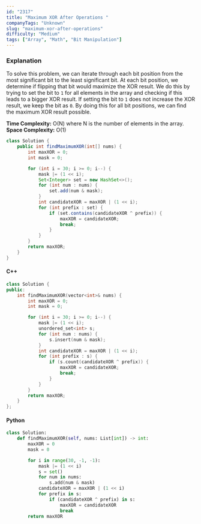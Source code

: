 ```yaml
---
id: "2317"
title: "Maximum XOR After Operations "
companyTags: "Unknown"
slug: "maximum-xor-after-operations"
difficulty: "Medium"
tags: ["Array", "Math", "Bit Manipulation"]
---
```


### Explanation
To solve this problem, we can iterate through each bit position from the most significant bit to the least significant bit. At each bit position, we determine if flipping that bit would maximize the XOR result. We do this by trying to set the bit to `1` for all elements in the array and checking if this leads to a bigger XOR result. If setting the bit to `1` does not increase the XOR result, we keep the bit as `0`. By doing this for all bit positions, we can find the maximum XOR result possible.

**Time Complexity:** O(N) where N is the number of elements in the array.
**Space Complexity:** O(1)

```java
class Solution {
    public int findMaximumXOR(int[] nums) {
        int maxXOR = 0;
        int mask = 0;

        for (int i = 30; i >= 0; i--) {
            mask |= (1 << i);
            Set<Integer> set = new HashSet<>();
            for (int num : nums) {
                set.add(num & mask);
            }
            int candidateXOR = maxXOR | (1 << i);
            for (int prefix : set) {
                if (set.contains(candidateXOR ^ prefix)) {
                    maxXOR = candidateXOR;
                    break;
                }
            }
        }
        return maxXOR;
    }
}
```

#### C++
```cpp
class Solution {
public:
    int findMaximumXOR(vector<int>& nums) {
        int maxXOR = 0;
        int mask = 0;

        for (int i = 30; i >= 0; i--) {
            mask |= (1 << i);
            unordered_set<int> s;
            for (int num : nums) {
                s.insert(num & mask);
            }
            int candidateXOR = maxXOR | (1 << i);
            for (int prefix : s) {
                if (s.count(candidateXOR ^ prefix)) {
                    maxXOR = candidateXOR;
                    break;
                }
            }
        }
        return maxXOR;
    }
};
```

#### Python
```python
class Solution:
    def findMaximumXOR(self, nums: List[int]) -> int:
        maxXOR = 0
        mask = 0

        for i in range(30, -1, -1):
            mask |= (1 << i)
            s = set()
            for num in nums:
                s.add(num & mask)
            candidateXOR = maxXOR | (1 << i)
            for prefix in s:
                if (candidateXOR ^ prefix) in s:
                    maxXOR = candidateXOR
                    break
        return maxXOR
```